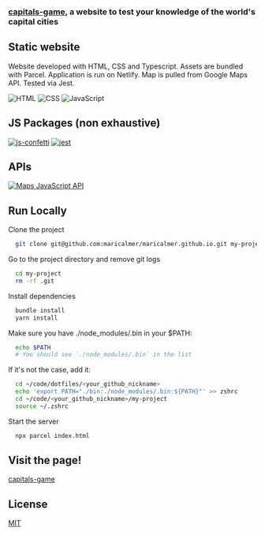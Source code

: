 ### [capitals-game](https://chic-kleicha-0ebee7.netlify.app/), a website to test your knowledge of the world's capital cities

## Static website

Website developed with HTML, CSS and Typescript. Assets are bundled with Parcel. Application is run on Netlify. Map is pulled from Google Maps API. Tested via Jest.

![HTML](https://img.shields.io/badge/HTML-5-E34F26?style=for-the-badge&logo=html5&logoColor=white)
![CSS](https://img.shields.io/badge/CSS-3-264DE4?style=for-the-badge&logo=css3&logoColor=white)
![JavaScript](https://img.shields.io/badge/TypeScript-5.2.2-3178C6?style=for-the-badge&logo=typescript&logoColor=white)

## JS Packages (non exhaustive)

[![js-confetti](https://img.shields.io/badge/js--confetti-0.11.0-yellow.svg)](https://classic.yarnpkg.com/en/package/js-confetti)
[![jest](https://img.shields.io/badge/jest-29.7.0-yellow.svg)](https://classic.yarnpkg.com/en/package/jest)

## APIs

[![Maps JavaScript API](https://img.shields.io/badge/Google--Maps-maps--javascript--api-green.svg)](https://developers.google.com/maps/documentation/javascript)

## Run Locally

Clone the project

```bash
  git clone git@github.com:maricalmer/maricalmer.github.io.git my-project
```

Go to the project directory and remove git logs

```bash
  cd my-project
  rm -rf .git
```

Install dependencies

```bash
  bundle install
  yarn install
```

Make sure you have ./node_modules/.bin in your $PATH:

```bash
  echo $PATH
  # You should see `./node_modules/.bin` in the list
```

If it's not the case, add it:

```bash
  cd ~/code/dotfiles/<your_github_nickname>
  echo 'export PATH="./bin:./node_modules/.bin:${PATH}"' >> zshrc
  cd ~/code/<your_github_nickname>/my-project
  source ~/.zshrc
```

Start the server

```bash
  npx parcel index.html
```

## Visit the page!

[capitals-game](https://chic-kleicha-0ebee7.netlify.app/)

## License

[MIT](https://choosealicense.com/licenses/mit/)
